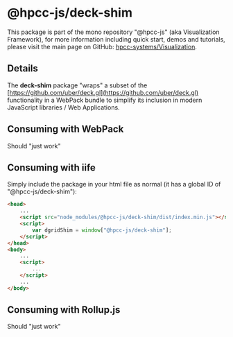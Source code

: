 # @hpcc-js/deck-shim
This package is part of the mono repository "@hpcc-js" (aka Visualization Framework), for more information including quick start, demos and tutorials, please visit the main page on GitHub:  [hpcc-systems/Visualization](https://github.com/hpcc-systems/Visualization).

## Details
The **deck-shim** package "wraps" a subset of the [https://github.com/uber/deck.gl](https://github.com/uber/deck.gl) functionality in a WebPack bundle to simplify its inclusion in modern JavaScript libraries / Web Applications.

## Consuming with WebPack
Should "just work"

## Consuming with iife
Simply include the package in your html file as normal (it has a global ID of "@hpcc-js/deck-shim"):
```html
<head>
    ...
    <script src="node_modules/@hpcc-js/deck-shim/dist/index.min.js"></script>
    <script>
        var dgridShim = window["@hpcc-js/deck-shim"];
    </script>
</head>
<body>
    ...
    <script>
        ...
    </script>
    ...
</body>
```

## Consuming with Rollup.js
Should "just work"
